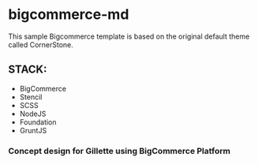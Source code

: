 # bigcommerce-md

This sample Bigcommerce template is based on the original default theme called CornerStone.

## STACK:
- BigCommerce
- Stencil
- SCSS
- NodeJS
- Foundation
- GruntJS

### Concept design for Gillette using BigCommerce Platform
